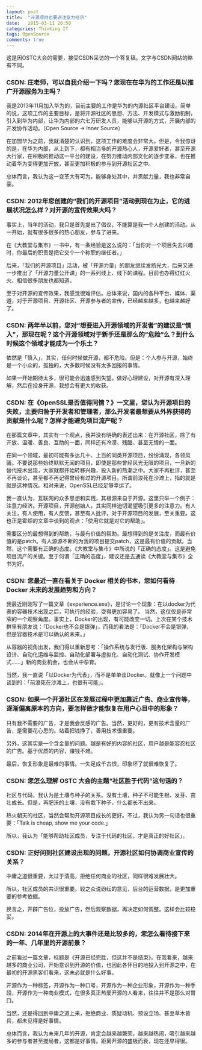 ```yaml
---
layout: post
title:  "开源项目也要讲注意力经济"
date:   2015-03-11 20:50
categories: Thinking IT
tags: OpenSource
comments: true
---
```


这是因OSTC大会的需要，接受CSDN采访的一个答复稿。文字与CSDN网站的略有不同。

###  CSDN: 庄老师，可以自我介绍一下吗？您现在在华为的工作还是以推广开源服务为主吗？

我是2013年11月加入华为的，目前主要的工作是华为的内源社区平台建设。简单的说，这项工作的主要目标，是将开源社区的思想、方法、开发模式与激励机制，引入到华为内部，让华为内部的六七万研发人员，能够以开源的方式，开展内部的开发协作活动。（Open Source -> Inner Source）

在加盟华为之前，我就清楚的认识到，这项工作的难度会非常大。但是，令我惊讶的是，在华为内部，从上到下，都有相当多的开源热心人，开源爱好者，甚至开源大行家，在积极的推动这一平台的建设，在努力推动内部文化的逐步变革，也在推动着华为变得更加开放，甚至更加积极的参与到开源社区之中。

总体而言，我认为这一变革大有可为。能够身处其中，并贡献力量，我也非常自豪。

###  CSDN: 2012年您创建的“我们的开源项目”活动到现在为止，它的进展状况怎么样？对开源的宣传效果大吗？

事实上，当年的活动，我只是首先提出了倡议，不能算是我一个人创建的活动。从一开始，就有很多很多的热心朋友，参与了进来。

在《大教堂与集市》一书中，有一条经验是这么说的：「当你对一个项目失去兴趣时，你最后的职责是把它交个一个称职的继任者。」

后来，「我们的开源项目」活动，被「开源力量」的朋友继续发扬光大，后来又进一步推出了「开源力量公开课」的一系列线上、线下的课程。目前也办得红红火火，相信很多朋友也都知道。

至于对开源的宣传效果，我感觉很难评估。总体来说，国内的各种平台、媒体、渠道，对于开源项目、开源社区、开源参与者的宣传，已经越来越多，也越来越好了。

###  CSDN: 两年半以前，您对“想要进入开源领域的开发者”的建议是“慎入”，那现在呢？这个开源领域对于新手还是那么的“危险”么？到什么时候这个领域才能成为一个乐土？

依然是「慎入」，其实，任何时候做开源，都不危险。但是：个人参与开源，始终是一个小众的，孤独的，大多数时候没有太多回报的事情。

如果一开始期待太多，很可能会迅速感到失望。做好心理建设，对开源有深入理解，然后在投身开源，我想会有更大的收获。

###  CSDN: 在《OpenSSL是否值得同情？》一文里，您认为开源项目的失败，主要归咎于开发者和管理者，那么开发者最想要从外界获得的贡献是什么呢？怎样才能避免项目流产呢？

在那篇文章中，其实有一个观点，我并没有明确的表述出来：在开源社区，除了有开放、温暖、善良、互助的一面，同样还有冷漠、残酷、甚至无情的一面。

在同一个领域，最初可能有多达几十、上百的同类开源项目，纷纷涌现，各领风骚。不要说那些始终默默无闻的项目，即使是那些曾经风光无限的项目，一旦新的替代技术出现，大家就都开始转移兴趣，投入新的热潮之中。大家不再批评，甚至不再谈论，甚至都不再记得曾经有过的开源项目。所谓前浪死在沙滩上，指的就是就是这种情况。相对来说，OpenSSL已经足够幸运了。

我一直认为，互联网的众多思想和实践，其根源来自于开源。这里只举一个例子：注意力经济。开源项目，开源创始人，其实同样迫切渴望吸引更多的注意力。有人关注，有人使用，有人反馈，甚至有人批评，对于开源项目的发展，至关重要。这也正是霍炬的文章中谈到的观点：「使用它就是对它的帮助」。

需要区分的最想得到的帮助，与最有价值的帮助。最想得到的是关注度，而最有价值的是patch。有人源源不断的为我的项目提交patch，这是最有价值的贡献。当然，这个需要有正确的态度。《大教堂与集市》中所说的「正确的态度」。这是避免项目流产的关键。至于何谓「正确的态度」，建议还是去通读《大教堂与集市》全书为好。

###  CSDN: 您最近一直在看关于 Docker 相关的书本，您如何看待 Docker 未来的发展趋势和方向？

我最近刚刚写了一篇文章《experience.exe》，是讨论一个现象：在以docker为代表的容器技术出现之后，可执行的经验，变得更加容易了。
当然，这仅仅是非常窄的一个观察角度。事实上，Docker的出现，有可能改变一切。上次在某个技术群里有朋友说：「Docker也不会是银弹」，而我的看法是：「Docker不会是银弹，但是容器技术是可以确认的未来。」

从容器的视角出发，我们得以重新思考：「操作系统与发行版、服务化架构与架构设计、自动化运维与监控、自动化部署与虚拟化、自动化测试、协作开发模式......」新的商业机会，也会从中孕育。

当然，我一直说「以Docker为代表」，而不是单单谈Docker。就像上一个问题中谈到的：「前浪死在沙滩上，也很有可能」。

###  CSDN: 如果一个开源社区在发展过程中更加靠近广告、商业宣传等，逐渐偏离原本的方向，要怎样做才能恢复在用户心目中的形象？

只有我不需要的广告，才是我会反感的广告。当然，更好的，更有技术含量的广告，是需要花心思的。站着把钱挣了，善用技术很重要。

另外，这其实是一个含金量的问题。越是有好的内容的社区，用户越是能容忍社区的广告。基于优质的内容，赚钱不难。

最后，恢复形象是最难的事情。一失足成千古恨，印象坏了就很难恢复了。

###  CSDN: 您怎么理解 OSTC 大会的主题“社区胜于代码”这句话的？

社区与代码，我认为是土壤与种子的关系。没有土壤，种子不可能生根、发芽、茁壮成长。但是，再肥沃的土壤，没有栽下种子，什么都长不出来。

热火朝天的社区，当然会帮助开源项目成长的更好。不过，我认为另一句话也很重要：「Talk is cheap, show me your code.」

所以，我认为「能够帮助社区成员，专注于代码的社区，才是真正的好社区」。

###  CSDN: 正好问到社区建设出现的问题，开源社区如何协调商业宣传的关系？

中庸之道很重要，太过于清高，拒绝任何商业的社区，同样很难发展壮大。

所以，社区成员的共识很重要。较之众说纷纭的意见，后台的运营数据，是更加重要的参考依据。

换言之，开辟广告位，投放广告，然后观察数据，再决定如何调整。这样会比较稳妥。

###  CSDN: 2014年在开源上的大事件还是比较多的，您怎么看待接下来的一年、几年里的开源前景？

之前看过一篇文章，标题是《开源已经完胜，但这并不是结束》。在我看来，越来越多的商业公司，开始意识到开源的价值，也因此各怀目的地投入到开源之中，在最初的开源黑客们看来，这未必就是什么好事。

开源作为一种标签，开源作为一种口号，开源作为一种企业形象，开源作为一种手段，开源作为一种商业模式，在很多真正热爱开源的人看来，往往并不是那么对胃口。

当然，还是得回到中庸之道上来，拒绝商业、质疑动机、预设立场、甚至草木皆兵，都未见得是好事情。

总体而言，我认为未来几年的开源，肯定会越来越繁荣，越来越热闹，吸引越来越多的参与者甚至搅局者，这都是好事情。距离开源的盛极而衰，现在还早得很。
